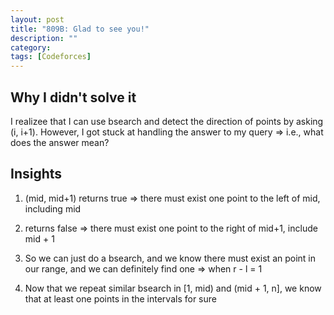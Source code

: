 ```yaml
---
layout: post
title: "809B: Glad to see you!"
description: ""
category: 
tags: [Codeforces]
---
```


Why I didn't solve it
--------------
I realizee that I can use bsearch and detect the direction of points by asking (i, i+1). However, I got stuck at handling the answer to my 
query => i.e., what does the answer mean?

Insights
---------
1. (mid, mid+1) returns true => there must exist one point to the left of mid, including mid

2. returns false => there must exist one point to the right of mid+1, include mid + 1

3. So we can just do a bsearch, and we know there must exist an point in our range, and we can definitely find one => when r - l = 1

4. Now that we repeat similar bsearch in [1, mid) and (mid + 1, n], we know that at least one points in the intervals for sure
